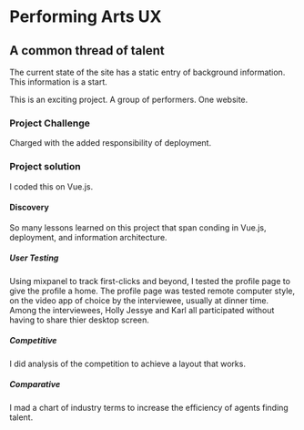# Performing Arts UX

## A common thread of talent
The current state of the site has a static entry of background information. This information is a start.

This is an exciting project.  A group of performers.  One website.

### Project Challenge

Charged with the added responsibility of deployment.

### Project solution
I coded this on Vue.js.

#### Discovery
So many lessons learned on this project that span conding in Vue.js, deployment, and information architecture.


##### User Testing

Using mixpanel to track first-clicks and beyond, I tested the profile page to give the profile a home. The profile page was tested remote computer style, on the video app of choice by the interviewee, usually at dinner time.  Among the interviewees, Holly Jessye and Karl all participated without having to share thier desktop screen.

##### Competitive
I did analysis of the competition to achieve a layout that works.

##### Comparative
I mad a chart of industry terms to increase the efficiency of agents finding talent.

